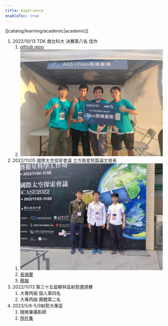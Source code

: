 ```yaml
---
title: Experience
enableToc: true
---
```

[[catalog/learning/academic|academic]]

1. 2022/10/13 TDK 南台科大 決賽第八名 佳作
	1. [github repo](https://github.com/zebra314/quick-food)
	2. ![](images/old/48658.jpg)
2. 2022/11/05 國際太空探索會議 立方衛星短篇論文發表
	1. ![](images/old/48606.jpg)
	2. [長摘要](https://onedrive.live.com/edit.aspx?resid=6A2F2B62E20D0488!530&app=Word&wdnd=1&wdPreviousSession=04752868%2D10f7%2D4754%2Db6ae%2Df474454af187)
	3. [簡報](https://docs.google.com/presentation/d/1K9kyK9qCKVJ9AbY1A4lrdARdgmOr0uVv/edit#slide=id.p12)
3. 2022/11/13 第三十五屆椰林盃射箭邀請賽
	1. 大專丙組 個人第四名
	2. 大專丙組 團體第二名
4. 2023/5/6-5/9射箭大專盃
	1. 隨隊兼攝影師
	2. [照片集](https://drive.google.com/drive/folders/1-V8V03SeDqFrTO-aoLES46GWcN0DYUOO?usp=sharing)